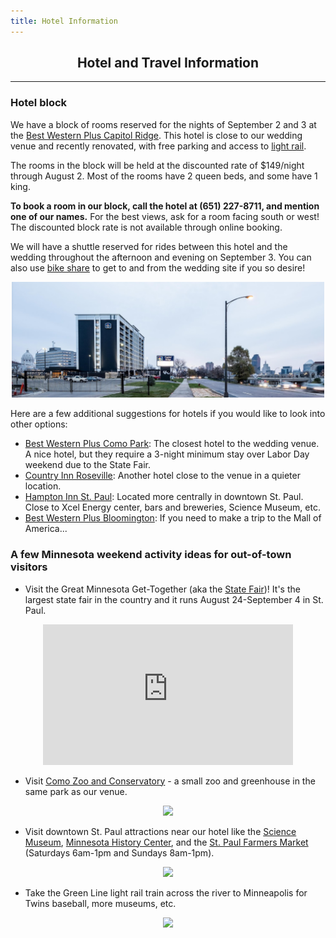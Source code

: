 ```yaml
---
title: Hotel Information
---
```


<h2 align="center"> Hotel and Travel Information </h2>

---

<!-- Coming soon! -->


### Hotel block

We have a block of rooms reserved for the nights of September 2 and 3 at the [Best Western Plus Capitol Ridge](https://www.bestwestern.com/en_US/book/hotels-in-saint-paul/best-western-plus-capitol-ridge/propertyCode.24104.html). 
This hotel is close to our wedding venue and recently renovated, with free parking and access to [light rail](https://www.metrotransit.org/metro-green-line). 

The rooms in the block will be held at the discounted rate of $149/night through August 2. Most of the rooms have 2 queen beds, and some have 1 king. 

**To book a room in our block, call the hotel at (651) 227-8711, and mention one of our names.** For the best views, ask for a room facing south or west! The discounted block rate is not available through online booking.

We will have a shuttle reserved for rides between this hotel and the wedding throughout the afternoon and evening on September 3. You can also use [bike share](https://secure.niceridemn.org/) to get to and from the wedding site if you so desire!

<p align="center"><img src="img/capitolRidge.png" width="500px"></p>
Here are a few additional suggestions for hotels if you would like to look into other options: 

- [Best Western Plus Como Park](http://www.bestwesternsaintpaul.com/): The closest hotel to the wedding venue. A nice hotel, but they require a 3-night minimum stay over Labor Day weekend due to the State Fair.
- [Country Inn Roseville](https://www.countryinns.com/roseville-hotel-mn-55113/usarvmn): Another hotel close to the venue in a quieter location.
- [Hampton Inn St. Paul](http://hamptoninn3.hilton.com/en/hotels/minnesota/hampton-inn-and-suites-downtown-st-paul-MSPDOHX/event/index.html): Located more centrally in downtown St. Paul. Close to Xcel Energy center, bars and breweries, Science Museum, etc.
- [Best Western Plus Bloomington](http://www.bestwesternbloomington.com): If you need to make a trip to the Mall of America...


### A few Minnesota weekend activity ideas for out-of-town visitors

- Visit the Great Minnesota Get-Together (aka the [State Fair](http://www.mnstatefair.org/))! 
It's the largest state fair in the country and it runs August 24-September 4 in St. Paul. 
<p align="center"><iframe width="400" height="225" src="https://www.youtube.com/embed/ZlbvOO0WQUE" frameborder="0" allowfullscreen></iframe></p>

- Visit [Como Zoo and Conservatory](http://www.comozooconservatory.org/) - a small zoo and greenhouse in the same park as our venue.
<p align="center"><img src="http://www.comozooconservatory.org/wp-content/uploads/2010/03/venues_3.jpg" width="400px"></p>

- Visit downtown St. Paul attractions near our hotel like the [Science Museum](https://www.smm.org/), [Minnesota History Center](http://www.minnesotahistorycenter.org/), and the [St. Paul Farmers Market](http://www.stpaulfarmersmarket.com/) (Saturdays 6am-1pm and Sundays 8am-1pm). 
<p align="center"><img src="https://saintpaul.s3.amazonaws.com/CMS/1884/saint-paul-skyline-vsp__large-slideshow.jpg" width="400px"></p>

- Take the Green Line light rail train across the river to Minneapolis for Twins baseball, more museums, etc.
<p align="center"><img src="https://static01.nyt.com/images/2010/10/05/sports/twins/twins-jumbo.jpg" width="400px"></p>

<!-- 
There are several options to get to the wedding from the hotel, so you shouldn't need to rent a car if you are flying:
- We have reserved the hotel shuttle for the whole day
- Lyft/Uber/taxi
- For the ambitious, there are also bike share kiosks directly adjacent to both the hotel and the wedding venue :)
 -->


